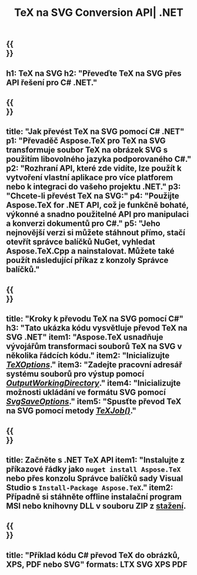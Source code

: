 ﻿---
translation: true
template: /_templates/_conversion-child-net.md
title: TeX na SVG Conversion API| .NET
description: Funkce konverze TeX do SVG. Integrujte tuto on-premise .NET knihovnu do svého projektu nebo použijte multiplatformní aplikace pro převod TeXu na SVG.
keywords: tex to svg api net, tex2svg integrovat c#
url: /net/conversion/tex-to-svg/
family: tex
platformtag: net
feature: conversion
informat: TEX
outformat: SVG
otherformats: BMP PNG JPEG TIFF PDF XPS
---


{{<section banner>}}
---
h1: TeX na SVG
h2: "Převeďte TeX na SVG přes API řešení pro C# .NET."
---

{{<section overview>}}
---
title: "Jak převést TeX na SVG pomocí C# .NET"
p1: "Převaděč Aspose.TeX pro TeX na SVG transformuje soubor TeX na obrázek SVG s použitím libovolného jazyka podporovaného C#."
p2: "Rozhraní API, které zde vidíte, lze použít k vytvoření vlastní aplikace pro více platforem nebo k integraci do vašeho projektu .NET."
p3: "Chcete-li převést TeX na SVG:"
p4: "Použijte Aspose.TeX for .NET API, což je funkčně bohaté, výkonné a snadno použitelné API pro manipulaci a konverzi dokumentů pro C#."
p5: "Jeho nejnovější verzi si můžete stáhnout přímo, stačí otevřít správce balíčků NuGet, vyhledat Aspose.TeX.Cpp a nainstalovat. Můžete také použít následující příkaz z konzoly Správce balíčků."
---

{{<section feature1>}}
---
title: "Kroky k převodu TeX na SVG pomocí C#"
h3: "Tato ukázka kódu vysvětluje převod TeX na SVG .NET"
item1: "Aspose.TeX usnadňuje vývojářům transformaci souborů TeX na SVG v několika řádcích kódu."
item2: "Inicializujte [*TeXOptions*](https://reference.aspose.com/tex/net/aspose.tex/texoptions/)."
item3: "Zadejte pracovní adresář systému souborů pro výstup pomocí [*OutputWorkingDirectory*](https://reference.aspose.com/tex/net/aspose.tex/texoptions/outputworkingdirectory/)."
item4: "Inicializujte možnosti ukládání ve formátu SVG pomocí [*SvgSaveOptions*](https://reference.aspose.com/tex/net/aspose.tex.presentation.image/svgsaveoptions/)."
item5: "Spusťte převod TeX na SVG pomocí metody [*TeXJob()*](https://reference.aspose.com/tex/net/aspose.tex/texjob/)."
---

{{<section feature2>}}
---
title: Začněte s .NET TeX API
item1: "Instalujte z příkazové řádky jako ```nuget install Aspose.TeX``` nebo přes konzolu Správce balíčků sady Visual Studio s ```Install-Package Aspose.TeX```."
item2: Případně si stáhněte offline instalační program MSI nebo knihovny DLL v souboru ZIP z [stažení](https://releases.aspose.com/tex/net).
---

{{<section widget>}}
---
title: "Příklad kódu C# převod TeX do obrázků, XPS, PDF nebo SVG"
formats: LTX SVG XPS PDF
---